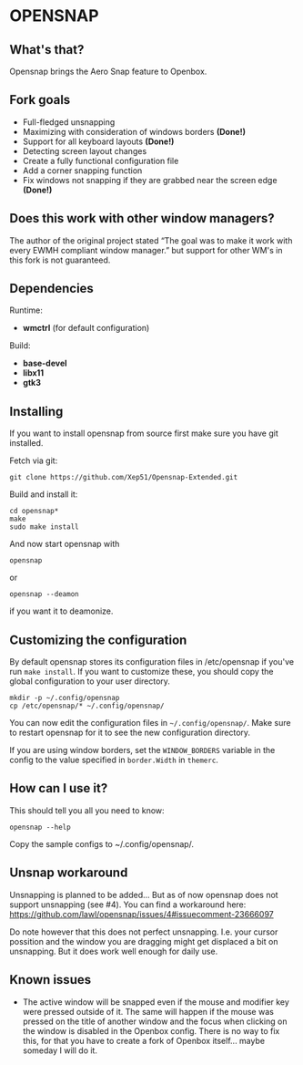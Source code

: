 OPENSNAP
==========

What's that?
------------
Opensnap brings the Aero Snap feature to Openbox.

Fork goals
------------

* Full-fledged unsnapping
* Maximizing with consideration of windows borders __(Done!)__
* Support for all keyboard layouts __(Done!)__
* Detecting screen layout changes
* Сreate a fully functional configuration file
* Add a corner snapping function
* Fix windows not snapping if they are grabbed near the screen edge __(Done!)__


Does this work with other window managers?
------------------------------------------
The author of the original project stated “The goal was to make it work with every EWMH compliant window manager.” but support for other WM's in this fork is not guaranteed.

Dependencies
-------------
Runtime:
* __wmctrl__ (for default configuration)

Build:
* __base-devel__
* __libx11__
* __gtk3__

Installing
----------
If you want to install opensnap from source first make sure you have git installed.

Fetch via git:

    git clone https://github.com/Xep51/Opensnap-Extended.git

Build and install it:

    cd opensnap*
    make
    sudo make install

And now start opensnap with

    opensnap

or

    opensnap --deamon

if you want it to deamonize.
    
Customizing the configuration
-----------------------------
By default opensnap stores its configuration files in /etc/opensnap if you've run `make install`.
If you want to customize these, you should copy the global configuration to your user directory.

    mkdir -p ~/.config/opensnap
    cp /etc/opensnap/* ~/.config/opensnap/

You can now edit the configuration files in `~/.config/opensnap/`. Make sure to restart opensnap for it to see the new configuration directory.

If you are using window borders, set the `WINDOW_BORDERS` variable in the config to the value specified in `border.Width` in `themerc`.

How can I use it?
-----------------
This should tell you all you need to know:

    opensnap --help

Copy the sample configs to ~/.config/opensnap/.

Unsnap workaround
-----------------

Unsnapping is planned to be added...
But as of now opensnap does not support unsnapping (see #4).
You can find a workaround here: https://github.com/lawl/opensnap/issues/4#issuecomment-23666097

Do note however that this does not perfect unsnapping. I.e. your cursor possition and the window you are dragging might get displaced a bit on unsnapping. But it does work well enough for daily use.

Known issues
-------------
* The active window will be snapped even if the mouse and modifier key were pressed outside of it. The same will happen if the mouse was pressed on the title of another window and the focus when clicking on the window is disabled in the Openbox config. There is no way to fix this, for that you have to create a fork of Openbox itself... maybe someday I will do it.
